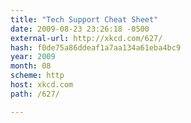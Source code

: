 ```yaml
---
title: "Tech Support Cheat Sheet"
date: 2009-08-23 23:26:18 -0500
external-url: http://xkcd.com/627/
hash: f0de75a86ddeaf1a7aa134a61eba4bc9
year: 2009
month: 08
scheme: http
host: xkcd.com
path: /627/

---
```



